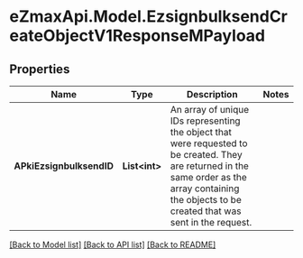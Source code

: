 
# eZmaxApi.Model.EzsignbulksendCreateObjectV1ResponseMPayload

## Properties

Name | Type | Description | Notes
------------ | ------------- | ------------- | -------------
**APkiEzsignbulksendID** | **List&lt;int&gt;** | An array of unique IDs representing the object that were requested to be created.  They are returned in the same order as the array containing the objects to be created that was sent in the request. | 

[[Back to Model list]](../README.md#documentation-for-models)
[[Back to API list]](../README.md#documentation-for-api-endpoints)
[[Back to README]](../README.md)


